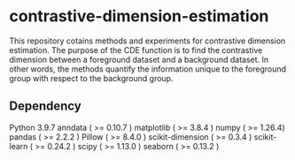 contrastive-dimension-estimation
======

This repository cotains methods and experiments for contrastive dimension estimation. The purpose of the CDE function is to find the contrastive dimension between a foreground dataset and a background dataset. In other words, the methods quantify the information unique to the foreground group with respect to the background group. 



Dependency
------------
Python 3.9.7
anndata                  ( >= 0.10.7 )
matplotlib               ( >= 3.8.4 )
numpy                    ( >= 1.26.4)
pandas                   ( >= 2.2.2 )
Pillow                   ( >= 8.4.0 ) 
scikit-dimension         ( >= 0.3.4 ) 
scikit-learn             ( >= 0.24.2 )
scipy                    ( >= 1.13.0 ) 
seaborn                  ( >= 0.13.2 ) 


